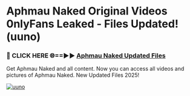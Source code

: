 # Aphmau Naked Original Videos 0nlyFans Leaked - Files Updated! (uuno)

<h3>🔴 CLICK HERE 🌐==►► <a href="https://tinyurl.com/yckcrads" rel="nofollow">Aphmau Naked Updated Files</a></h3>

Get Aphmau Naked and all content. Now you can access all videos and pictures of Aphmau Naked. New Updated Files 2025!

[![uuno](https://i.imgur.com/hpKpOFt.gif)](https://tinyurl.com/yckcrads)
